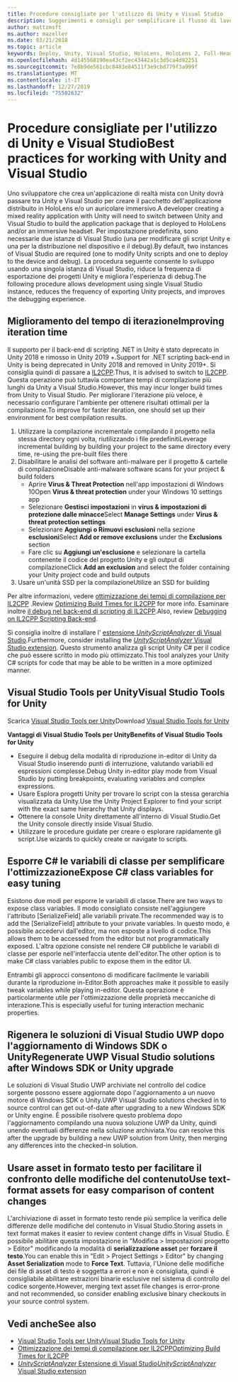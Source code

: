```yaml
---
title: Procedure consigliate per l'utilizzo di Unity e Visual Studio
description: Suggerimenti e consigli per semplificare il flusso di lavoro della creazione di un'applicazione di realtà mista con Unity e Visual Studio.
author: mattzmsft
ms.author: mazeller
ms.date: 03/21/2018
ms.topic: article
keywords: Deploy, Unity, Visual Studio, HoloLens, HoloLens 2, Full-Headset
ms.openlocfilehash: 4d145568190ea43cf2ec43442a1c3d5ca4d92251
ms.sourcegitcommit: 7e8b9de561cbc8483e84511f3e9cbd779f3a999f
ms.translationtype: MT
ms.contentlocale: it-IT
ms.lasthandoff: 12/27/2019
ms.locfileid: "75502632"
---
```

# <a name="best-practices-for-working-with-unity-and-visual-studio"></a><span data-ttu-id="bc5be-104">Procedure consigliate per l'utilizzo di Unity e Visual Studio</span><span class="sxs-lookup"><span data-stu-id="bc5be-104">Best practices for working with Unity and Visual Studio</span></span>

<span data-ttu-id="bc5be-105">Uno sviluppatore che crea un'applicazione di realtà mista con Unity dovrà passare tra Unity e Visual Studio per creare il pacchetto dell'applicazione distribuito in HoloLens e/o un auricolare immersivo.</span><span class="sxs-lookup"><span data-stu-id="bc5be-105">A developer creating a mixed reality application with Unity will need to switch between Unity and Visual Studio to build the application package that is deployed to HoloLens and/or an immersive headset.</span></span> <span data-ttu-id="bc5be-106">Per impostazione predefinita, sono necessarie due istanze di Visual Studio (una per modificare gli script Unity e una per la distribuzione nel dispositivo e il debug).</span><span class="sxs-lookup"><span data-stu-id="bc5be-106">By default, two instances of Visual Studio are required (one to modify Unity scripts and one to deploy to the device and debug).</span></span> <span data-ttu-id="bc5be-107">La procedura seguente consente lo sviluppo usando una singola istanza di Visual Studio, riduce la frequenza di esportazione dei progetti Unity e migliora l'esperienza di debug.</span><span class="sxs-lookup"><span data-stu-id="bc5be-107">The following procedure allows development using single Visual Studio instance, reduces the frequency of exporting Unity projects, and improves the debugging experience.</span></span>

## <a name="improving-iteration-time"></a><span data-ttu-id="bc5be-108">Miglioramento del tempo di iterazione</span><span class="sxs-lookup"><span data-stu-id="bc5be-108">Improving iteration time</span></span>

<span data-ttu-id="bc5be-109">Il supporto per il back-end di scripting .NET in Unity è stato deprecato in Unity 2018 e rimosso in Unity 2019 +.</span><span class="sxs-lookup"><span data-stu-id="bc5be-109">Support for .NET scripting back-end in Unity is being deprecated in Unity 2018 and removed in Unity 2019+.</span></span> <span data-ttu-id="bc5be-110">Si consiglia quindi di passare a [IL2CPP](https://docs.unity3d.com/Manual/IL2CPP.html).</span><span class="sxs-lookup"><span data-stu-id="bc5be-110">Thus, it is advised to switch to [IL2CPP](https://docs.unity3d.com/Manual/IL2CPP.html).</span></span> <span data-ttu-id="bc5be-111">Questa operazione può tuttavia comportare tempi di compilazione più lunghi da Unity a Visual Studio.</span><span class="sxs-lookup"><span data-stu-id="bc5be-111">However, this may incur longer build times from Unity to Visual Studio.</span></span> <span data-ttu-id="bc5be-112">Per migliorare l'iterazione più veloce, è necessario configurare l'ambiente per ottenere risultati ottimali per la compilazione.</span><span class="sxs-lookup"><span data-stu-id="bc5be-112">To improve for faster iteration, one should set up their environment for best compilation results.</span></span>

1) <span data-ttu-id="bc5be-113">Utilizzare la compilazione incrementale compilando il progetto nella stessa directory ogni volta, riutilizzando i file predefiniti</span><span class="sxs-lookup"><span data-stu-id="bc5be-113">Leverage incremental building by building your project to the same directory every time, re-using the pre-built files there</span></span>
2) <span data-ttu-id="bc5be-114">Disabilitare le analisi del software anti-malware per il progetto & cartelle di compilazione</span><span class="sxs-lookup"><span data-stu-id="bc5be-114">Disable anti-malware software scans for your project & build folders</span></span>
   - <span data-ttu-id="bc5be-115">Aprire **Virus & Threat Protection** nell'app impostazioni di Windows 10</span><span class="sxs-lookup"><span data-stu-id="bc5be-115">Open **Virus & threat protection** under your Windows 10 settings app</span></span>
   - <span data-ttu-id="bc5be-116">Selezionare **Gestisci impostazioni** in **virus & impostazioni di protezione dalle minacce**</span><span class="sxs-lookup"><span data-stu-id="bc5be-116">Select **Manage Settings** under **Virus & threat protection settings**</span></span>
   - <span data-ttu-id="bc5be-117">Selezionare **Aggiungi o Rimuovi esclusioni** nella sezione **esclusioni**</span><span class="sxs-lookup"><span data-stu-id="bc5be-117">Select **Add or remove exclusions** under the **Exclusions** section</span></span>
   - <span data-ttu-id="bc5be-118">Fare clic su **Aggiungi un'esclusione** e selezionare la cartella contenente il codice del progetto Unity e gli output di compilazione</span><span class="sxs-lookup"><span data-stu-id="bc5be-118">Click **Add an exclusion** and select the folder containing your Unity project code and build outputs</span></span>
3) <span data-ttu-id="bc5be-119">Usare un'unità SSD per la compilazione</span><span class="sxs-lookup"><span data-stu-id="bc5be-119">Utilize an SSD for building</span></span>

<span data-ttu-id="bc5be-120">Per altre informazioni, vedere [ottimizzazione dei tempi di compilazione per IL2CPP](https://docs.unity3d.com/Manual/IL2CPP-OptimizingBuildTimes.html) .</span><span class="sxs-lookup"><span data-stu-id="bc5be-120">Review [Optimizing Build Times for IL2CPP](https://docs.unity3d.com/Manual/IL2CPP-OptimizingBuildTimes.html) for more info.</span></span> <span data-ttu-id="bc5be-121">Esaminare inoltre [il debug nel back-end di scripting di IL2CPP](https://docs.unity3d.com/Manual/windowsstore-debugging-il2cpp.html).</span><span class="sxs-lookup"><span data-stu-id="bc5be-121">Also, review [Debugging on IL2CPP Scripting Back-end](https://docs.unity3d.com/Manual/windowsstore-debugging-il2cpp.html).</span></span>

<span data-ttu-id="bc5be-122">Si consiglia inoltre di installare l' [estensione *UnityScriptAnalyzer* di Visual Studio](https://github.com/Microsoft/MixedRealityCompanionKit/tree/master/UnityScriptAnalyzer).</span><span class="sxs-lookup"><span data-stu-id="bc5be-122">Furthermore, consider installing the [*UnityScriptAnalyzer* Visual Studio extension](https://github.com/Microsoft/MixedRealityCompanionKit/tree/master/UnityScriptAnalyzer).</span></span> <span data-ttu-id="bc5be-123">Questo strumento analizza gli script Unity C# per il codice che può essere scritto in modo più ottimizzato.</span><span class="sxs-lookup"><span data-stu-id="bc5be-123">This tool analyzes your Unity C# scripts for code that may be able to be written in a more optimized manner.</span></span>

## <a name="visual-studio-tools-for-unity"></a><span data-ttu-id="bc5be-124">Visual Studio Tools per Unity</span><span class="sxs-lookup"><span data-stu-id="bc5be-124">Visual Studio Tools for Unity</span></span>

<span data-ttu-id="bc5be-125">Scarica [Visual Studio Tools per Unity](https://docs.microsoft.com/visualstudio/cross-platform/getting-started-with-visual-studio-tools-for-unity?view=vs-2019)</span><span class="sxs-lookup"><span data-stu-id="bc5be-125">Download [Visual Studio Tools for Unity](https://docs.microsoft.com/visualstudio/cross-platform/getting-started-with-visual-studio-tools-for-unity?view=vs-2019)</span></span>

<span data-ttu-id="bc5be-126">**Vantaggi di Visual Studio Tools per Unity**</span><span class="sxs-lookup"><span data-stu-id="bc5be-126">**Benefits of Visual Studio Tools for Unity**</span></span>
* <span data-ttu-id="bc5be-127">Eseguire il debug della modalità di riproduzione in-editor di Unity da Visual Studio inserendo punti di interruzione, valutando variabili ed espressioni complesse.</span><span class="sxs-lookup"><span data-stu-id="bc5be-127">Debug Unity in-editor play mode from Visual Studio by putting breakpoints, evaluating variables and complex expressions.</span></span>
* <span data-ttu-id="bc5be-128">Usare Esplora progetti Unity per trovare lo script con la stessa gerarchia visualizzata da Unity.</span><span class="sxs-lookup"><span data-stu-id="bc5be-128">Use the Unity Project Explorer to find your script with the exact same hierarchy that Unity displays.</span></span>
* <span data-ttu-id="bc5be-129">Ottenere la console Unity direttamente all'interno di Visual Studio.</span><span class="sxs-lookup"><span data-stu-id="bc5be-129">Get the Unity console directly inside Visual Studio.</span></span>
* <span data-ttu-id="bc5be-130">Utilizzare le procedure guidate per creare o esplorare rapidamente gli script.</span><span class="sxs-lookup"><span data-stu-id="bc5be-130">Use wizards to quickly create or navigate to scripts.</span></span>

## <a name="expose-c-class-variables-for-easy-tuning"></a><span data-ttu-id="bc5be-131">Esporre C# le variabili di classe per semplificare l'ottimizzazione</span><span class="sxs-lookup"><span data-stu-id="bc5be-131">Expose C# class variables for easy tuning</span></span>

<span data-ttu-id="bc5be-132">Esistono due modi per esporre le variabili di classe.</span><span class="sxs-lookup"><span data-stu-id="bc5be-132">There are two ways to expose class variables.</span></span> <span data-ttu-id="bc5be-133">Il modo consigliato consiste nell'aggiungere l'attributo [SerializeField] alle variabili private.</span><span class="sxs-lookup"><span data-stu-id="bc5be-133">The recommended way is to add the [SerializeField] attribute to your private variables.</span></span> <span data-ttu-id="bc5be-134">In questo modo, è possibile accedervi dall'editor, ma non esposte a livello di codice.</span><span class="sxs-lookup"><span data-stu-id="bc5be-134">This allows them to be accessed from the editor but not programmatically exposed.</span></span>  <span data-ttu-id="bc5be-135">L'altra opzione consiste nel rendere C# pubbliche le variabili di classe per esporle nell'interfaccia utente dell'editor.</span><span class="sxs-lookup"><span data-stu-id="bc5be-135">The other option is to make C# class variables public to expose them in the editor UI.</span></span> 

<span data-ttu-id="bc5be-136">Entrambi gli approcci consentono di modificare facilmente le variabili durante la riproduzione in-Editor.</span><span class="sxs-lookup"><span data-stu-id="bc5be-136">Both approaches make it possible to easily tweak variables while playing in-editor.</span></span> <span data-ttu-id="bc5be-137">Questa operazione è particolarmente utile per l'ottimizzazione delle proprietà meccaniche di interazione.</span><span class="sxs-lookup"><span data-stu-id="bc5be-137">This is especially useful for tuning interaction mechanic properties.</span></span>

## <a name="regenerate-uwp-visual-studio-solutions-after-windows-sdk-or-unity-upgrade"></a><span data-ttu-id="bc5be-138">Rigenera le soluzioni di Visual Studio UWP dopo l'aggiornamento di Windows SDK o Unity</span><span class="sxs-lookup"><span data-stu-id="bc5be-138">Regenerate UWP Visual Studio solutions after Windows SDK or Unity upgrade</span></span>

<span data-ttu-id="bc5be-139">Le soluzioni di Visual Studio UWP archiviate nel controllo del codice sorgente possono essere aggiornate dopo l'aggiornamento a un nuovo motore di Windows SDK o Unity.</span><span class="sxs-lookup"><span data-stu-id="bc5be-139">UWP Visual Studio solutions checked in to source control can get out-of-date after upgrading to a new Windows SDK or Unity engine.</span></span> <span data-ttu-id="bc5be-140">È possibile risolvere questo problema dopo l'aggiornamento compilando una nuova soluzione UWP da Unity, quindi unendo eventuali differenze nella soluzione archiviata.</span><span class="sxs-lookup"><span data-stu-id="bc5be-140">You can resolve this after the upgrade by building a new UWP solution from Unity, then merging any differences into the checked-in solution.</span></span>

## <a name="use-text-format-assets-for-easy-comparison-of-content-changes"></a><span data-ttu-id="bc5be-141">Usare asset in formato testo per facilitare il confronto delle modifiche del contenuto</span><span class="sxs-lookup"><span data-stu-id="bc5be-141">Use text-format assets for easy comparison of content changes</span></span>

<span data-ttu-id="bc5be-142">L'archiviazione di asset in formato testo rende più semplice la verifica delle differenze delle modifiche del contenuto in Visual Studio.</span><span class="sxs-lookup"><span data-stu-id="bc5be-142">Storing assets in text format makes it easier to review content change diffs in Visual Studio.</span></span> <span data-ttu-id="bc5be-143">È possibile abilitare questa impostazione in "Modifica > Impostazioni progetto > Editor" modificando la modalità di **serializzazione asset** per **forzare il testo**.</span><span class="sxs-lookup"><span data-stu-id="bc5be-143">You can enable this in "Edit > Project Settings > Editor" by changing **Asset Serialization** mode to **Force Text**.</span></span> <span data-ttu-id="bc5be-144">Tuttavia, l'Unione delle modifiche dei file di asset di testo è soggetta a errori e non è consigliata, quindi è consigliabile abilitare estrazioni binarie esclusive nel sistema di controllo del codice sorgente.</span><span class="sxs-lookup"><span data-stu-id="bc5be-144">However, merging text asset file changes is error-prone and not recommended, so consider enabling exclusive binary checkouts in your source control system.</span></span>

## <a name="see-also"></a><span data-ttu-id="bc5be-145">Vedi anche</span><span class="sxs-lookup"><span data-stu-id="bc5be-145">See also</span></span>
- [<span data-ttu-id="bc5be-146">Visual Studio Tools per Unity</span><span class="sxs-lookup"><span data-stu-id="bc5be-146">Visual Studio Tools for Unity</span></span>](https://visualstudiogallery.msdn.microsoft.com/8d26236e-4a64-4d64-8486-7df95156aba9)
- [<span data-ttu-id="bc5be-147">Ottimizzazione dei tempi di compilazione per IL2CPP</span><span class="sxs-lookup"><span data-stu-id="bc5be-147">Optimizing Build Times for IL2CPP</span></span>](https://docs.unity3d.com/Manual/IL2CPP-OptimizingBuildTimes.html)
- [<span data-ttu-id="bc5be-148">*UnityScriptAnalyzer* Estensione di Visual Studio</span><span class="sxs-lookup"><span data-stu-id="bc5be-148">*UnityScriptAnalyzer* Visual Studio extension</span></span>](https://github.com/Microsoft/MixedRealityCompanionKit/tree/master/UnityScriptAnalyzer)
